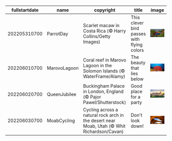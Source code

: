 |fullstartdate|name|copyright|title|image|
|--|--|--|--|--|
202205310700|ParrotDay|Scarlet macaw in Costa Rica (© Harry Collins/Getty Images)|This clever bird passes with flying colors|![](/en-US/2022/06/202205310700ParrotDay.jpg)|
202206010700|MarovoLagoon|Coral reef in Marovo Lagoon in the Solomon Islands (© WaterFrame/Alamy)|The beauty that lies below|![](/en-US/2022/06/202206010700MarovoLagoon.jpg)|
202206020700|QueenJubilee|Buckingham Palace in London, England (© Pajor Pawel/Shutterstock)|Good place for a party|![](/en-US/2022/06/202206020700QueenJubilee.jpg)|
202206030700|MoabCycling|Cycling across a natural rock arch in the desert near Moab, Utah (© Whit Richardson/Cavan)|Don't look down!|![](/en-US/2022/06/202206030700MoabCycling.jpg)|

